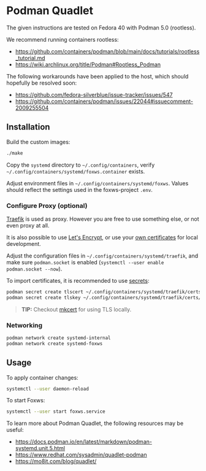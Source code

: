 # Podman Quadlet

The given instructions are tested on Fedora 40 with Podman 5.0 (rootless).

We recommend running containers rootless:

- <https://github.com/containers/podman/blob/main/docs/tutorials/rootless_tutorial.md>
- <https://wiki.archlinux.org/title/Podman#Rootless_Podman>

The following workarounds have been applied to the host, which should hopefully be resolved soon:

- <https://github.com/fedora-silverblue/issue-tracker/issues/547>
- <https://github.com/containers/podman/issues/22044#issuecomment-2009255504>

## Installation

Build the custom images:

```bash
./make
```

Copy the `systemd` directory to `~/.config/containers`, verify `~/.config/containers/systemd/foxws.container` exists.

Adjust environment files in `~/.config/containers/systemd/foxws`. Values should reflect the settings used in the foxws-project `.env`.

### Configure Proxy (optional)

[Traefik](https://doc.traefik.io/traefik/) is used as proxy. However you are free to use something else, or not even proxy at all.

It is also possible to use [Let's Encrypt](https://doc.traefik.io/traefik/https/acme/), or use your [own certificates](https://doc.traefik.io/traefik/https/tls/) for local development.

Adjust the configuration files in `~/.config/containers/systemd/traefik`, and make sure `podman.socket` is enabled (`systemctl --user enable podman.socket --now`).

To import certificates, it is recommended to use [secrets](https://www.redhat.com/sysadmin/new-podman-secrets-command):

```bash
podman secret create tlscert ~/.config/containers/systemd/traefik/certs/cert.pem
podman secret create tlskey ~/.config/containers/systemd/traefik/certs/key.pem
```

> **TIP:** Checkout [mkcert](https://github.com/FiloSottile/mkcert) for using TLS locally.

### Networking

```bash
podman network create systemd-internal
podman network create systemd-foxws
```

## Usage

To apply container changes:

```bash
systemctl --user daemon-reload
```

To start Foxws:

```bash
systemctl --user start foxws.service
```

To learn more about Podman Quadlet, the following resources may be useful:

- <https://docs.podman.io/en/latest/markdown/podman-systemd.unit.5.html>
- <https://www.redhat.com/sysadmin/quadlet-podman>
- <https://mo8it.com/blog/quadlet/>
